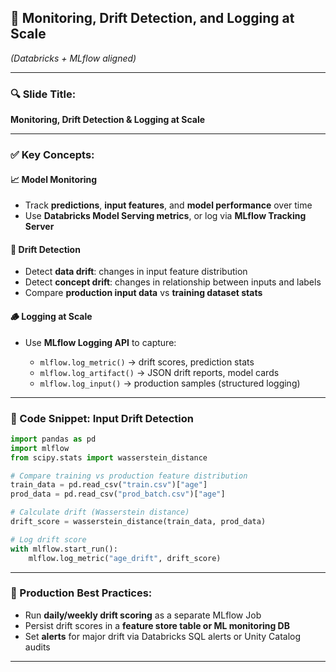 ## 🎯 **Monitoring, Drift Detection, and Logging at Scale**

*(Databricks + MLflow aligned)*

---

### 🔍 **Slide Title**:

**Monitoring, Drift Detection & Logging at Scale**

---

### ✅ Key Concepts:

#### 📈 **Model Monitoring**

* Track **predictions**, **input features**, and **model performance** over time
* Use **Databricks Model Serving metrics**, or log via **MLflow Tracking Server**

#### 🌊 **Drift Detection**

* Detect **data drift**: changes in input feature distribution
* Detect **concept drift**: changes in relationship between inputs and labels
* Compare **production input data** vs **training dataset stats**

#### 🪵 **Logging at Scale**

* Use **MLflow Logging API** to capture:

  * `mlflow.log_metric()` → drift scores, prediction stats
  * `mlflow.log_artifact()` → JSON drift reports, model cards
  * `mlflow.log_input()` → production samples (structured logging)

---

### 🔧 Code Snippet: Input Drift Detection

```python
import pandas as pd
import mlflow
from scipy.stats import wasserstein_distance

# Compare training vs production feature distribution
train_data = pd.read_csv("train.csv")["age"]
prod_data = pd.read_csv("prod_batch.csv")["age"]

# Calculate drift (Wasserstein distance)
drift_score = wasserstein_distance(train_data, prod_data)

# Log drift score
with mlflow.start_run():
    mlflow.log_metric("age_drift", drift_score)
```

---

### 🧠 Production Best Practices:

* Run **daily/weekly drift scoring** as a separate MLflow Job
* Persist drift scores in a **feature store table or ML monitoring DB**
* Set **alerts** for major drift via Databricks SQL alerts or Unity Catalog audits

---
